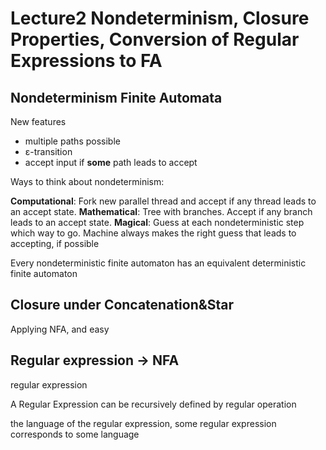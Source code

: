 
# Lecture2 Nondeterminism, Closure Properties, Conversion of Regular Expressions to FA

## Nondeterminism Finite Automata

New features

- multiple paths possible
- ε-transition
- accept input if **some** path leads to accept

Ways to think about nondeterminism:

**Computational**: Fork new parallel thread and accept if any thread leads to an accept state.
**Mathematical**: Tree with branches. Accept if any branch leads to an accept state.
**Magical**: Guess at each nondeterministic step which way to go. Machine always makes the right guess that leads to accepting, if possible

Every nondeterministic finite automaton has an equivalent deterministic finite automaton

## Closure under Concatenation&Star

Applying NFA, and easy

## Regular expression -> NFA

regular expression

A Regular Expression can be recursively defined by regular operation

the language of the regular expression, some regular expression corresponds to some language
